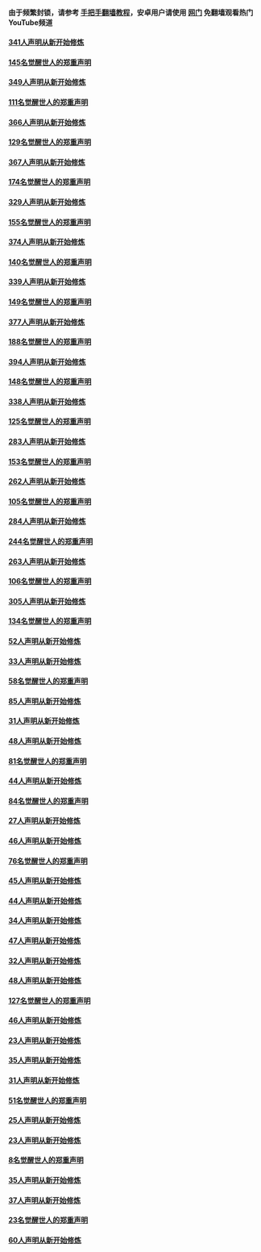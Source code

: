 #### 由于频繁封锁，请参考 [手把手翻墙教程](https://github.com/gfw-breaker/guides/wiki/)，安卓用户请使用 [网门](https://github.com/gfw-breaker/nogfw/blob/master/dl.md?t=06211701) 免翻墙观看热门YouTube频道 

#### [341人声明从新开始修炼](../pages/91/427255.md?t=06211701) 

#### [145名觉醒世人的郑重声明](../pages/91/427254.md?t=06211701) 

#### [349人声明从新开始修炼](../pages/91/426969.md?t=06211701) 

#### [111名觉醒世人的郑重声明](../pages/91/426968.md?t=06211701) 

#### [366人声明从新开始修炼](../pages/91/426737.md?t=06211701) 

#### [129名觉醒世人的郑重声明](../pages/91/426736.md?t=06211701) 

#### [367人声明从新开始修炼](../pages/91/426421.md?t=06211701) 

#### [174名觉醒世人的郑重声明](../pages/91/426420.md?t=06211701) 

#### [329人声明从新开始修炼](../pages/91/426139.md?t=06211701) 

#### [155名觉醒世人的郑重声明](../pages/91/426138.md?t=06211701) 

#### [374人声明从新开始修炼](../pages/91/425811.md?t=06211701) 

#### [140名觉醒世人的郑重声明](../pages/91/425810.md?t=06211701) 

#### [339人声明从新开始修炼](../pages/91/425690.md?t=06211701) 

#### [149名觉醒世人的郑重声明](../pages/91/425689.md?t=06211701) 

#### [377人声明从新开始修炼](../pages/91/424867.md?t=06211701) 

#### [188名觉醒世人的郑重声明](../pages/91/424866.md?t=06211701) 

#### [394人声明从新开始修炼](../pages/91/423914.md?t=06211701) 

#### [148名觉醒世人的郑重声明](../pages/91/423913.md?t=06211701) 

#### [338人声明从新开始修炼](../pages/91/423540.md?t=06211701) 

#### [125名觉醒世人的郑重声明](../pages/91/423539.md?t=06211701) 

#### [283人声明从新开始修炼](../pages/91/423296.md?t=06211701) 

#### [153名觉醒世人的郑重声明](../pages/91/423295.md?t=06211701) 

#### [262人声明从新开始修炼](../pages/91/423004.md?t=06211701) 

#### [105名觉醒世人的郑重声明](../pages/91/423003.md?t=06211701) 

#### [284人声明从新开始修炼](../pages/91/422707.md?t=06211701) 

#### [244名觉醒世人的郑重声明](../pages/91/422706.md?t=06211701) 

#### [263人声明从新开始修炼](../pages/91/422553.md?t=06211701) 

#### [106名觉醒世人的郑重声明](../pages/91/422552.md?t=06211701) 

#### [305人声明从新开始修炼](../pages/91/422153.md?t=06211701) 

#### [134名觉醒世人的郑重声明](../pages/91/422152.md?t=06211701) 

#### [52人声明从新开始修炼](../pages/91/421846.md?t=06211701) 

#### [33人声明从新开始修炼](../pages/91/421804.md?t=06211701) 

#### [58名觉醒世人的郑重声明](../pages/91/421845.md?t=06211701) 

#### [85人声明从新开始修炼](../pages/91/421769.md?t=06211701) 

#### [31人声明从新开始修炼](../pages/91/421763.md?t=06211701) 

#### [48人声明从新开始修炼](../pages/91/421605.md?t=06211701) 

#### [81名觉醒世人的郑重声明](../pages/91/421656.md?t=06211701) 

#### [44人声明从新开始修炼](../pages/91/421544.md?t=06211701) 

#### [84名觉醒世人的郑重声明](../pages/91/421543.md?t=06211701) 

#### [27人声明从新开始修炼](../pages/91/421465.md?t=06211701) 

#### [46人声明从新开始修炼](../pages/91/421454.md?t=06211701) 

#### [76名觉醒世人的郑重声明](../pages/91/421453.md?t=06211701) 

#### [45人声明从新开始修炼](../pages/91/421452.md?t=06211701) 

#### [44人声明从新开始修炼](../pages/91/421422.md?t=06211701) 

#### [34人声明从新开始修炼](../pages/91/421322.md?t=06211701) 

#### [47人声明从新开始修炼](../pages/91/421264.md?t=06211701) 

#### [32人声明从新开始修炼](../pages/91/421225.md?t=06211701) 

#### [48人声明从新开始修炼](../pages/91/421202.md?t=06211701) 

#### [127名觉醒世人的郑重声明](../pages/91/421224.md?t=06211701) 

#### [46人声明从新开始修炼](../pages/91/421203.md?t=06211701) 

#### [23人声明从新开始修炼](../pages/91/421138.md?t=06211701) 

#### [35人声明从新开始修炼](../pages/91/421122.md?t=06211701) 

#### [31人声明从新开始修炼](../pages/91/421081.md?t=06211701) 

#### [51名觉醒世人的郑重声明](../pages/91/421080.md?t=06211701) 

#### [25人声明从新开始修炼](../pages/91/421020.md?t=06211701) 

#### [23人声明从新开始修炼](../pages/91/420884.md?t=06211701) 

#### [8名觉醒世人的郑重声明](../pages/91/420883.md?t=06211701) 

#### [35人声明从新开始修炼](../pages/91/420809.md?t=06211701) 

#### [37人声明从新开始修炼](../pages/91/420766.md?t=06211701) 

#### [23名觉醒世人的郑重声明](../pages/91/420765.md?t=06211701) 

#### [60人声明从新开始修炼](../pages/91/420727.md?t=06211701) 

